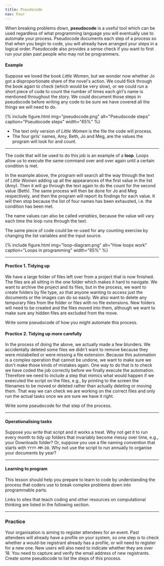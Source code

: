 ```yaml
---
title: Pseudocode
nav: Four
---
```


When breaking problems down, **pseudocode** is a useful tool which can be used regardless of what programming language you will eventually use to automate your process. Pseudocode documents each step of a process so that when you begin to code, you will already have arranged your steps in a logical order. Pseudocode also provides a sense check if you want to first run your plan past people who may not be programmers. 

#### Example

Suppose we loved the book *Little Women*, but we wonder now whether Jo got a disproportionate share of the novel's action. We could flick through the book again to check (which would be very slow), or we could run a short piece of code to count the number of times each girl's name is mentioned throughout the story. We could document those steps in pseudocode before writing any code to be sure we have covered all the things we will need to do. 

{% include figure.html img="pseudocode.png" alt="Pseudocode steps" caption="Pseudocode steps" width="65%" %}

- The text only version of *Little Women* is the file the code will process.   
- The four girls' names, Amy, Beth, Jo and Meg, are the values the program will look for and count.
  
---------

The code that will be used to do this job is an example of a **loop**. Loops allow us to execute the same command over and over again until a certain condition is met. 

In the example above, the program will search all the way through the text of *Little Women* adding up all the appearances of the first value in the list (Amy). Then it will go through the text again to do the count for the second value (Beth). The same process will then be done for Jo and Meg respectively, and then the program will report its findings for each value. It will then stop because the list of four names has been exhausted, i.e. the condition has been met. 

The name values can also be called *variables*, because the value will vary each time the loop runs through the text.

The same piece of code could be re-used for any counting exercise by changing the list variables and the input source.

{% include figure.html img="loop-diagram.png" alt="How loops work" caption="Loops in programming" width="65%" %}

---------

#### Practice 1. Tidying up

We have a large folder of files left over from a project that is now finished. The files are all sitting in the one folder which makes it hard to navigate. We want to archive the project and its files, but in the process, we want to create folders by file type, so that anyone wanting to access just the documents or the images can do so easily. We also want to delete any temporary files from the folder or files with no file extensions. New folders will need to be created and the files moved into them, although we want to make sure any hidden files are excluded from the move. 

Write some pseudocode of how you might automate this process.

#### Practice 2. Tidying up more carefully

In the process of doing the above, we actually made a few blunders. We accidentally deleted some files we didn't want to remove because they were mislabelled or were missing a file extension. Because this automation is a complex operation that cannot be undone, we want to make sure we don't make those kinds of mistakes again. One way to do that is to check we have coded the job correctly before we finally execute the automation. Therefore we need to include a step that mimics what would happen if we exexcuted the script on the files, e.g., by printing to the screen the filenames to be moved or deleted rather than actually deleting or moving them. That way we can check we are working on the correct files and only run the actual tasks once we are sure we have it right.

Write some pseudocode for that step of the process.

-------------------------------

#### Operationalising tasks

Suppose you write that script and it works a treat. Why not get it to run every month to tidy up folders that invariably become messy over time, e.g., your Downloads folder? Or, suppose you use a file naming convention that starts with `YYYY-MM-DD`. Why not use the script to run annually to organise your documents by year? 

----------------------

#### Learning to program

This lesson should help you prepare to learn to code by understanding the process that coders use to break complex problems down into programmable parts. 

Links to sites that teach coding and other resources on computational thinking are listed in the following section. 

---------

### Practice

Your organisation is aiming to register attendees for an event. Past attendees will already have a profile on your system, so one step is to check whether a would-be registrant already has a profile, or will need to register for a new one. New users will also need to indicate whether they are over 18. You need to capture and verify the email address of new registrants. Create some pseudocode to list the steps of this process.
